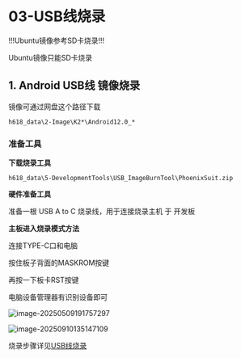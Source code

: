 # 03-USB线烧录

!!!Ubuntu镜像参考SD卡烧录!!!

Ubuntu镜像只能SD卡烧录

## 1. Android USB线 镜像烧录

镜像可通过网盘这个路径下载

``` 
h618_data\2-Image\K2*\Android12.0_*
```



### 准备工具

**下载烧录工具**

```
h618_data\5-DevelopmentTools\USB_ImageBurnTool\PhoenixSuit.zip
```

**硬件准备工具**

准备一根 USB A to C 烧录线，用于连接烧录主机 于 开发板



**主板进入烧录模式方法**

连接TYPE-C口和电脑

按住板子背面的MASKROM按键 

再按一下板卡RST按键

电脑设备管理器有识别设备即可

![image-20250509191757297](http://tanzhtanzh.oss-cn-shenzhen.aliyuncs.com/img/image-20250509191757297.png)

![image-20250910135147109](http://tanzhtanzh.oss-cn-shenzhen.aliyuncs.com/img/image-20250910135147109.png)

烧录步骤详见[USB线烧录](../../../common/zh/allwinner/USB线烧录.md)
